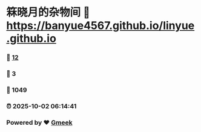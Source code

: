 # 箖晓月的杂物间 :link: https://banyue4567.github.io/linyue.github.io 
### :page_facing_up: [12](https://banyue4567.github.io/linyue.github.io/tag.html) 
### :speech_balloon: 3 
### :hibiscus: 1049 
### :alarm_clock: 2025-10-02 06:14:41 
### Powered by :heart: [Gmeek](https://github.com/Meekdai/Gmeek)
